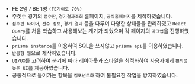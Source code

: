 - FE 2명 / BE 1명 `(FE기여도 70%)`
- 주짓수 경기의 `점수판`, `경기결과조회` 홈페이지, `공식홈페이지`를 제작하였습니다.
- `점수판 타이머`, `선수 정보`, `경기 결과` 등을 다루며 다양한 상태들을 관리하였고 `React Query`를 처음 학습하고 사용해보는 계기가 되었으며 각 페이지의 `마크업`을 진행하였습니다.
- `prisma instance`를 이용하여 SQL을 쓰지않고 `prisma api`를 이용하였습니다.
- `반응형 웹`으로 제작하였습니다.
- `UI/UX`를 고려하여 분기에 따라 레이아웃과 스타일을 최적화하여 사용자에게 `편의성 높은 UI`를 제공하였습니다.
- 공통적으로 들어가는 항목을 `컴포넌트화` 하여 불필요한 작업을 방지하였습니다.
